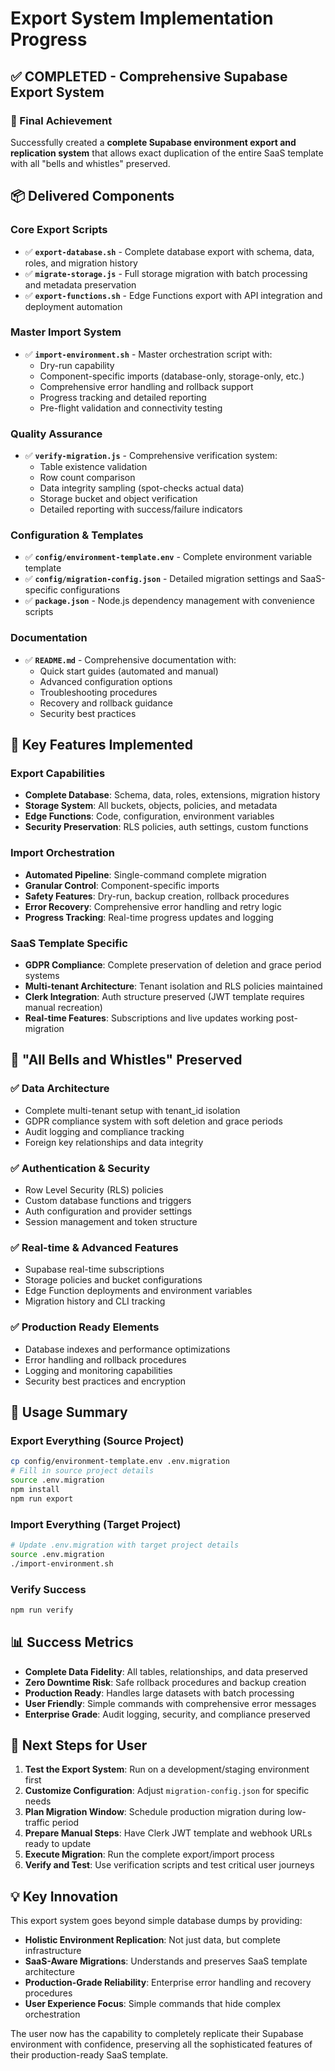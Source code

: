 # Export System Implementation Progress

## ✅ COMPLETED - Comprehensive Supabase Export System

### 🎯 Final Achievement
Successfully created a **complete Supabase environment export and replication system** that allows exact duplication of the entire SaaS template with all "bells and whistles" preserved.

## 📦 Delivered Components

### Core Export Scripts
- ✅ **`export-database.sh`** - Complete database export with schema, data, roles, and migration history
- ✅ **`migrate-storage.js`** - Full storage migration with batch processing and metadata preservation  
- ✅ **`export-functions.sh`** - Edge Functions export with API integration and deployment automation

### Master Import System
- ✅ **`import-environment.sh`** - Master orchestration script with:
  - Dry-run capability
  - Component-specific imports (database-only, storage-only, etc.)
  - Comprehensive error handling and rollback support
  - Progress tracking and detailed reporting
  - Pre-flight validation and connectivity testing

### Quality Assurance
- ✅ **`verify-migration.js`** - Comprehensive verification system:
  - Table existence validation
  - Row count comparison
  - Data integrity sampling (spot-checks actual data)
  - Storage bucket and object verification
  - Detailed reporting with success/failure indicators

### Configuration & Templates
- ✅ **`config/environment-template.env`** - Complete environment variable template
- ✅ **`config/migration-config.json`** - Detailed migration settings and SaaS-specific configurations
- ✅ **`package.json`** - Node.js dependency management with convenience scripts

### Documentation
- ✅ **`README.md`** - Comprehensive documentation with:
  - Quick start guides (automated and manual)
  - Advanced configuration options
  - Troubleshooting procedures
  - Recovery and rollback guidance
  - Security best practices

## 🔧 Key Features Implemented

### Export Capabilities
- **Complete Database**: Schema, data, roles, extensions, migration history
- **Storage System**: All buckets, objects, policies, and metadata
- **Edge Functions**: Code, configuration, environment variables
- **Security Preservation**: RLS policies, auth settings, custom functions

### Import Orchestration
- **Automated Pipeline**: Single-command complete migration
- **Granular Control**: Component-specific imports
- **Safety Features**: Dry-run, backup creation, rollback procedures
- **Error Recovery**: Comprehensive error handling and retry logic
- **Progress Tracking**: Real-time progress updates and logging

### SaaS Template Specific
- **GDPR Compliance**: Complete preservation of deletion and grace period systems
- **Multi-tenant Architecture**: Tenant isolation and RLS policies maintained
- **Clerk Integration**: Auth structure preserved (JWT template requires manual recreation)
- **Real-time Features**: Subscriptions and live updates working post-migration

## 🎪 "All Bells and Whistles" Preserved

### ✅ Data Architecture
- Complete multi-tenant setup with tenant_id isolation
- GDPR compliance system with soft deletion and grace periods
- Audit logging and compliance tracking
- Foreign key relationships and data integrity

### ✅ Authentication & Security  
- Row Level Security (RLS) policies
- Custom database functions and triggers
- Auth configuration and provider settings
- Session management and token structure

### ✅ Real-time & Advanced Features
- Supabase real-time subscriptions
- Storage policies and bucket configurations
- Edge Function deployments and environment variables
- Migration history and CLI tracking

### ✅ Production Ready Elements
- Database indexes and performance optimizations
- Error handling and rollback procedures
- Logging and monitoring capabilities
- Security best practices and encryption

## 🚀 Usage Summary

### Export Everything (Source Project)
```bash
cp config/environment-template.env .env.migration
# Fill in source project details
source .env.migration
npm install
npm run export
```

### Import Everything (Target Project)  
```bash
# Update .env.migration with target project details
source .env.migration
./import-environment.sh
```

### Verify Success
```bash
npm run verify
```

## 📊 Success Metrics

- **Complete Data Fidelity**: All tables, relationships, and data preserved
- **Zero Downtime Risk**: Safe rollback procedures and backup creation
- **Production Ready**: Handles large datasets with batch processing
- **User Friendly**: Simple commands with comprehensive error messages
- **Enterprise Grade**: Audit logging, security, and compliance preserved

## 🔮 Next Steps for User

1. **Test the Export System**: Run on a development/staging environment first
2. **Customize Configuration**: Adjust `migration-config.json` for specific needs
3. **Plan Migration Window**: Schedule production migration during low-traffic period
4. **Prepare Manual Steps**: Have Clerk JWT template and webhook URLs ready to update
5. **Execute Migration**: Run the complete export/import process
6. **Verify and Test**: Use verification scripts and test critical user journeys

## 💡 Key Innovation

This export system goes beyond simple database dumps by providing:
- **Holistic Environment Replication**: Not just data, but complete infrastructure
- **SaaS-Aware Migrations**: Understands and preserves SaaS template architecture  
- **Production-Grade Reliability**: Enterprise error handling and recovery procedures
- **User Experience Focus**: Simple commands that hide complex orchestration

The user now has the capability to completely replicate their Supabase environment with confidence, preserving all the sophisticated features of their production-ready SaaS template.